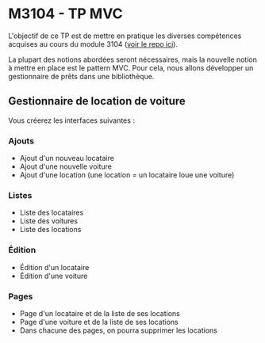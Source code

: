 # M3104 - TP MVC

L'objectif de ce TP est de mettre en pratique les diverses compétences acquises au cours du module 3104 ([voir le repo ici](https://github.com/thomascaillier/m3104)).

La plupart des notions abordées seront nécessaires, mais la nouvelle notion à mettre en place est le pattern MVC.
Pour cela, nous allons développer un gestionnaire de prêts dans une bibliothèque.

## Gestionnaire de location de voiture
Vous créerez les interfaces suivantes :

### Ajouts
- Ajout d'un nouveau locataire
- Ajout d'une nouvelle voiture
- Ajout d'une location (une location = un locataire loue une voiture)

### Listes
- Liste des locataires
- Liste des voitures
- Liste des locations

### Édition
- Édition d'un locataire
- Édition d'une voiture

### Pages
- Page d'un locataire et de la liste de ses locations
- Page d'une voiture et de la liste de ses locations
- Dans chacune des pages, on pourra supprimer les locations
 
